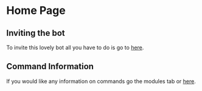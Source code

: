 # Home Page

## Inviting the bot

To invite this lovely bot all you have to do is go to [here](https://discordapp.com/api/oauth2/authorize?client_id=602573554780733450&permissions=8&redirect_uri=https%3A%2F%2Fdiscord.gg%2FfRvxRHR&response_type=code&scope=guilds.join%20bot).

## Command Information

If you would like any information on commands go the modules tab or [here](command-information/modules/).

